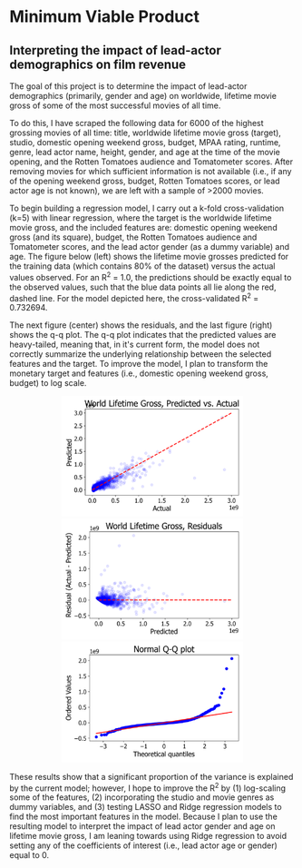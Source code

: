 # Minimum Viable Product
## Interpreting the impact of lead-actor demographics on film revenue

The goal of this project is to determine the impact of lead-actor demographics (primarily, gender and age) on worldwide, lifetime movie gross of some of the most successful movies of all time.

To do this, I have scraped the following data for 6000 of the highest grossing movies of all time: title, worldwide lifetime movie gross (target), studio, domestic opening weekend gross, budget, MPAA rating, runtime, genre, lead actor name, height, gender, and age at the time of the movie opening, and the Rotten Tomatoes audience and Tomatometer scores. After removing movies for which sufficient information is not available (i.e., if any of the opening weekend gross, budget, Rotten Tomatoes scores, or lead actor age is not known), we are left with a sample of >2000 movies.

To begin building a regression model, I carry out a k-fold cross-validation (k=5) with linear regression, where the target is the  worldwide lifetime movie gross, and the included features are: domestic opening weekend gross (and its square), budget, the Rotten Tomatoes audience and Tomatometer scores, and the lead actor gender (as a dummy variable) and age. The figure below (left) shows the lifetime movie grosses predicted for the training data (which contains 80% of the dataset) versus the actual values observed. For an R<sup>2</sup> = 1.0, the predictions should be exactly equal to the observed values, such that the blue data points all lie along the red, dashed line. For the model depicted here, the cross-validated R<sup>2</sup> = 0.732694.

The next figure (center) shows the residuals, and the last figure (right) shows the q-q plot. The q-q plot indicates that the predicted values are heavy-tailed, meaning that, in it's current form, the model does not correctly summarize the underlying relationship between the selected features and the target. To improve the model, I plan to transform the monetary target and features (i.e., domestic opening weekend gross, budget) to log scale.

<p float="left" align="center">
  <img src="figures/lr_basic.png" width="320" />
  <img src="figures/lr_basic_resid.png" width="320" />
  <img src="figures/lr_basic_qq.png" width="320" />
</p>


These results show that a significant proportion of the variance is explained by the current model; however, I hope to improve the R<sup>2</sup> by (1) log-scaling some of the features, (2) incorporating the studio and movie genres as dummy variables, and (3) testing LASSO and Ridge regression models to find the most important features in the model. Because I plan to use the resulting model to interpret the impact of lead actor gender and age on lifetime movie gross, I am leaning towards using Ridge regression to avoid setting any of the coefficients of interest (i.e., lead actor age or gender) equal to 0.
